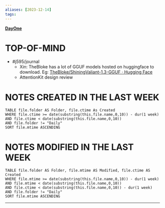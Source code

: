 ```yaml
---
aliases: [2023-12-14]
tags: 
---
```

**[DayOne](dayone://open?date=2023-12-14)**

# TOP-OF-MIND
- #j595/journal 
	- Xin: TheBloke has a lot of GGUF models hosted on huggingface to download. Eg: [TheBloke/ShiningValiant-1.3-GGUF · Hugging Face](https://huggingface.co/TheBloke/ShiningValiant-1.3-GGUF)
	- AttentionKit design review 

# NOTES CREATED IN THE LAST WEEK
``` dataview
TABLE file.folder AS Folder, file.ctime As Created
WHERE file.ctime >= date(substring(this.file.name,0,10)) - dur(1 week) 
AND file.ctime < date(substring(this.file.name,0,10)) 
AND file.folder != "Daily"
SORT file.mtime ASCENDING
```

# NOTES MODIFIED IN THE LAST WEEK
``` dataview
TABLE file.folder AS Folder, file.mtime AS Modified, file.ctime AS Created
WHERE file.mtime >= date(substring(this.file.name,0,10)) - dur(1 week)
AND file.mtime < date(substring(this.file.name,0,10))
AND file.ctime < date(substring(this.file.name,0,10)) - dur(1 week)
AND file.folder != "Daily"
SORT file.mtime ASCENDING
```
---
